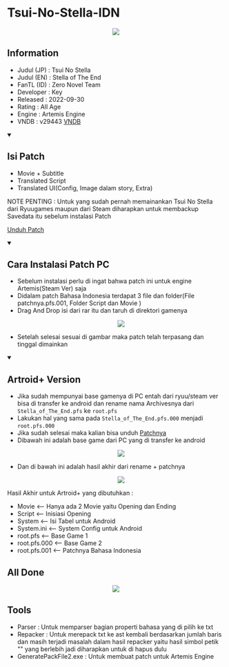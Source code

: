 # Tsui-No-Stella-IDN

<p align='center'>
<img src="https://blogger.googleusercontent.com/img/b/R29vZ2xl/AVvXsEjepTmsHW8na4qiuprDH1HVp2wZOYdpPisbe4RSDgNqimAdOOslkDE9UymVBRZZwJarnZKsj-qx17D5FML9P27jW_CzOl9r8EUsG-QuCiBxeEaJHXF2j0RlYpfRGMBymcjDeFnMIhwNI9kqWdVhaSHZ9nBOwvM0pIYG4v3dnvVgZJ5j2plxkZa2xcc_RpE/s1350/tsn2.jpg"

<details open> 
  <summary><h2>Information</h2></summary>

- Judul (JP) : Tsui No Stella
- Judul (EN) : Stella of The End
- FanTL (ID) : Zero Novel Team
- Developer  : Key
- Released   : 2022-09-30
- Rating     : All Age
- Engine     : Artemis Engine
- VNDB       : v29443 [VNDB](https://vndb.org/v29443)

<details open> 
  <summary><h2>Isi Patch</h2></summary>

  - Movie + Subtitle 
  - Translated Script
  - Translated UI(Config, Image dalam story, Extra)

NOTE PENTING : Untuk yang sudah pernah memainankan Tsui No Stella dari Ryuugames maupun dari Steam diharapkan untuk membackup Savedata itu sebelum instalasi Patch

[Unduh Patch](https://github.com/Walkedharmony/Tsui-No-Stella-IDN/releases/tag/1.0)

<details open> 
  <summary><h2>Cara Instalasi Patch PC</h2></summary>

  - Sebelum instalasi perlu di ingat bahwa patch ini untuk engine Artemis(Steam Ver) saja 
  - Didalam patch Bahasa Indonesia terdapat 3 file dan folder(File patchnya.pfs.001, Folder Script dan Movie )
  - Drag And Drop isi dari rar itu dan taruh di direktori gamenya
    <p align='center'><img src="https://blogger.googleusercontent.com/img/b/R29vZ2xl/AVvXsEi9deTOJtgn3ANR-kgurIdPbdj9a0QPew37Vyp5YMI_K8zE5aNjSI2GHmeHjbTOOgi3-_wc5RaorbrcGUcG0c5UTIQ6B5GAnAzRDSwOth4jci1uTis0hiCGU3crFIgt_6tSfbukbsLTy3Wdzi3qPzdsf5RGXvz-LSMFK-F9o-1VmnES6wmSGlqrAa3vACY/s827/Screenshot%202025-05-02%20184322.png"
  - Setelah selesai sesuai di gambar maka patch telah terpasang dan tinggal dimainkan

<details open> 
  <summary><h2>Artroid+ Version</h2></summary>

  - Jika sudah mempunyai base gamenya di PC entah dari ryuu/steam ver bisa di transfer ke android dan rename nama Archivesnya dari `Stella_of_The_End.pfs` ke `root.pfs`
  - Lakukan hal yang sama pada `Stella_of_The_End.pfs.000` menjadi `root.pfs.000`
  - Jika sudah selesai maka kalian bisa unduh [Patchnya](https://pixeldrain.com/u/115uBJUt)
  - Dibawah ini adalah base game dari PC yang di transfer ke android
    <p align='center'><img src="https://blogger.googleusercontent.com/img/b/R29vZ2xl/AVvXsEi9sXevT20ZVst9LZoMya4K3CL9oR3HfSwrKqniBM0i79H_680aIvsOgtBn_bscMYyiJTQ7rkWs3F1uFV6LFKc3wAxIBjWTP8KptXmtw14xBfnjMGYU33OY7VBBPLg45wGKURIpTuMDCfLsOLs96UcrNoVDGALXBu4QYyINyyzo_ymiwEFEhQPyGRoEej4/s823/Screenshot%202025-05-04%20174247.png" 
 - Dan di bawah ini adalah hasil akhir dari rename + patchnya
   <p align='center'><img src="https://blogger.googleusercontent.com/img/b/R29vZ2xl/AVvXsEgy_qAJZ8kGPf9rkSR0NDoAeqwNJ13cQRD-18btPkUmDWrcuodCWUeATkiKUOb5j3WO8utpWcVW0QazfmoTiF9IpEgnCMigcWUxM2DYfFDBS3V8yY-O5EHu2IF92NQ345Pe2SWC5c_uop2axgI3qKTS0djn37DTvnl3gFi48IIb520A3K0CyAQpSizf73Y/s775/Screenshot%202025-05-04%20174634.png" 

 Hasil Akhir untuk Artroid+ yang dibutuhkan : 

 
- Movie <-- Hanya ada 2 Movie yaitu Opening dan Ending
- Script <-- Inisiasi Opening
- System <-- Isi Tabel untuk Android 
- System.ini <-- System Config untuk Android
- root.pfs <-- Base Game 1 
- root.pfs.000 <-- Base Game 2
- root.pfs.001 <-- Patchnya Bahasa Indonesia

All Done 
- 
   <p align='center'><img src="https://blogger.googleusercontent.com/img/b/R29vZ2xl/AVvXsEgl6x7J4WiFvzXEJTuy8sv1Th7VpymrTOC8Q_udU3HvQG4ytZIXunsPq1c4DarM0yonp_kCKDsYBr2XGcnlGBvyJeY68NNf641YgjaPYC95gEN_CsmJf-BchA-1em42qk7SM72u_198B4TEEvHQHdeOBuabGP1EorQ6BkRcqK0phyXJOi39PWwDwdO3UNU/s1627/Screenshot%202025-05-03%20090008.png" 

<details open> 
  <summary><h2>Tools</h2></summary>

  - Parser : Untuk memparser bagian properti bahasa yang di pilih ke txt
  - Repacker : Untuk merepack txt ke ast kembali berdasarkan jumlah baris dan masih terjadi masalah dalam hasil repacker yaitu
               hasil simbol petik "" yang berlebih jadi diharapkan untuk di hapus dulu
  - GeneratePackFile2.exe : Untuk membuat patch untuk Artemis Engine
